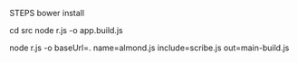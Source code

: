 STEPS
bower install

cd src
node r.js -o app.build.js


node r.js -o baseUrl=. name=almond.js include=scribe.js out=main-build.js

